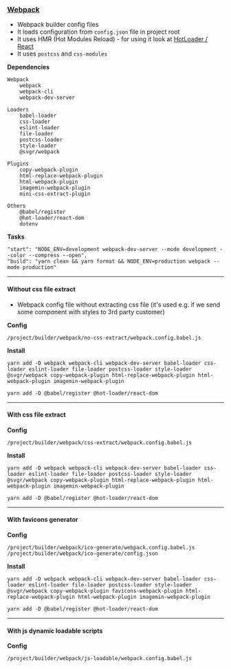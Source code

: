 ### [Webpack](https://webpack.js.org/)

-   Webpack builder config files
-   It loads configuration from `config.json` file in project root
-   It uses HMR (Hot Modules Reload) - for using it look at [HotLoader / React](https://github.com/gaearon/react-hot-loader#hot-loaderreact-dom)
-   It uses `postcss` and `css-modules`

**Dependencies**

    Webpack
        webpack
        webpack-cli
        webpack-dev-server

    Loaders
        babel-loader
        css-loader
        eslint-loader
        file-loader
        postcss-loader
        style-loader
        @svgr/webpack

    Plugins
        copy-webpack-plugin
        html-replace-webpack-plugin
        html-webpack-plugin
        imagemin-webpack-plugin
        mini-css-extract-plugin

    Others
        @babel/register
        @hot-loader/react-dom
        dotenv

**Tasks**

    "start": "NODE_ENV=development webpack-dev-server --mode development --color --compress --open",
    "build": "yarn clean && yarn format && NODE_ENV=production webpack --mode production"

---

#### Without css file extract

-   Webpack config file without extracting css file (it's used e.g. if we send some component with styles to 3rd party customer)

**Config**

    /project/builder/webpack/no-css-extract/webpack.config.babel.js

**Install**

    yarn add -D webpack webpack-cli webpack-dev-server babel-loader css-loader eslint-loader file-loader postcss-loader style-loader @svgr/webpack copy-webpack-plugin html-replace-webpack-plugin html-webpack-plugin imagemin-webpack-plugin

    yarn add -D @babel/register @hot-loader/react-dom

---

#### With css file extract

**Config**

    /project/builder/webpack/css-extract/webpack.config.babel.js

**Install**

    yarn add -D webpack webpack-cli webpack-dev-server babel-loader css-loader eslint-loader file-loader postcss-loader style-loader @svgr/webpack copy-webpack-plugin html-replace-webpack-plugin html-webpack-plugin imagemin-webpack-plugin

    yarn add -D @babel/register @hot-loader/react-dom

---

#### With favicons generator

**Config**

    /project/builder/webpack/ico-generate/webpack.config.babel.js
    /project/builder/webpack/ico-generate/config.json

**Install**

    yarn add -D webpack webpack-cli webpack-dev-server babel-loader css-loader eslint-loader file-loader postcss-loader style-loader @svgr/webpack copy-webpack-plugin favicons-webpack-plugin html-replace-webpack-plugin html-webpack-plugin imagemin-webpack-plugin

    yarn add -D @babel/register @hot-loader/react-dom

---

#### With js dynamic loadable scripts

**Config**

    /project/builder/webpack/js-loadable/webpack.config.babel.js
